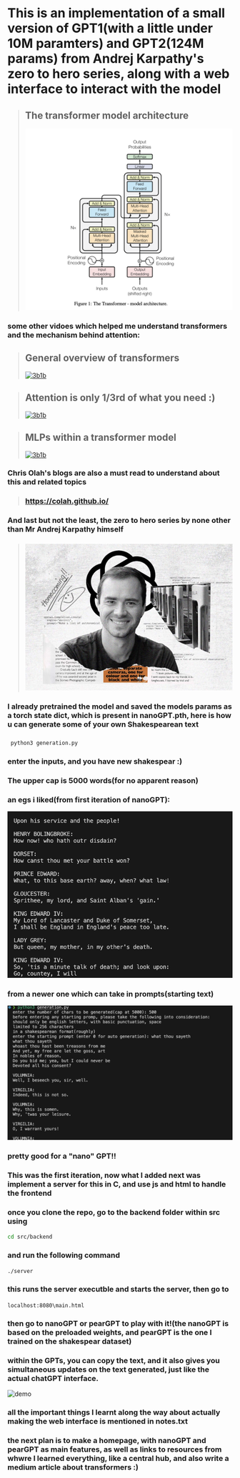 # This is an implementation of a small version of GPT1(with a little under 10M paramters) and GPT2(124M params) from Andrej Karpathy's zero to hero series, along with a web interface to interact with the model

> ## The transformer model architecture
> ![nanoGPT](./images/image-1.png)

### some other vidoes which helped me understand transformers and the mechanism behind attention:

> ## General overview of transformers
> [![3b1b](https://yt3.googleusercontent.com/ytc/AIdro_nFzZFPLxPZRHcE3SSwzdrbuWqfoWYwLAu0_2iO6blQYAU=s160-c-k-c0x00ffffff-no-rj)](https://www.youtube.com/watch?v=wjZofJX0v4M&list=PLZHQObOWTQDNU6R1_67000Dx_ZCJB-3pi&index=6)

> ## Attention is only 1/3rd of what you need :)
> [![3b1b](https://yt3.googleusercontent.com/ytc/AIdro_nFzZFPLxPZRHcE3SSwzdrbuWqfoWYwLAu0_2iO6blQYAU=s160-c-k-c0x00ffffff-no-rj)](https://www.youtube.com/watch?v=eMlx5fFNoYc&list=PLZHQObOWTQDNU6R1_67000Dx_ZCJB-3pi&index=7)

> ## MLPs within a transformer model
> [![3b1b](https://yt3.googleusercontent.com/ytc/AIdro_nFzZFPLxPZRHcE3SSwzdrbuWqfoWYwLAu0_2iO6blQYAU=s160-c-k-c0x00ffffff-no-rj)](https://www.youtube.com/watch?v=9-Jl0dxWQs8&list=PLZHQObOWTQDNU6R1_67000Dx_ZCJB-3pi&index=8)

### Chris Olah's blogs are also a must read to understand about this and related topics
> ### https://colah.github.io/

### And last but not the least, the zero to hero series by none other than Mr Andrej Karpathy himself
> ### [![ak](./images/image-2.png)](https://www.youtube.com/watch?v=VMj-3S1tku0&list=PLAqhIrjkxbuWI23v9cThsA9GvCAUhRvKZ)

 ### I already pretrained the model and saved the models params as a torch state dict, which is present in nanoGPT.pth, here is how u can generate some of your own Shakespearean text 
 ### 
 ```sh
  python3 generation.py
```
 ### enter the inputs, and you have new shakespear :)
 ### The upper cap is 5000 words(for no apparent reason)

### an egs i liked(from first iteration of nanoGPT):
![alt text](./images/image.png)

### from a newer one which can take in prompts(starting text)
![alt text](./images/image-3.png)
### pretty good for a "nano" GPT!!

### This was the first iteration, now what I added next was implement a server for this in C, and use js and html to handle the frontend

### once you clone the repo, go to the backend folder within src using 
```sh
cd src/backend
```
### and run the following command
```sh
./server
```

### this runs the server executble and starts the server, then go to
```localhost:8080\main.html```
### then go to nanoGPT or pearGPT to play with it!(the nanoGPT is based on the preloaded weights, and pearGPT is the one I trained on the shakespear dataset)

### within the GPTs, you can copy the text, and it also gives you simultaneous updates on the text generated, just like the actual chatGPT interface.

![demo](images/demo.gif)

### all the important things I learnt along the way about actually making the web interface is mentioned in notes.txt

### the next plan is to make a homepage, with nanoGPT and pearGPT as main features, as well as links to resources from whwre I learned everything, like a central hub, and also write a medium article about transformers :)